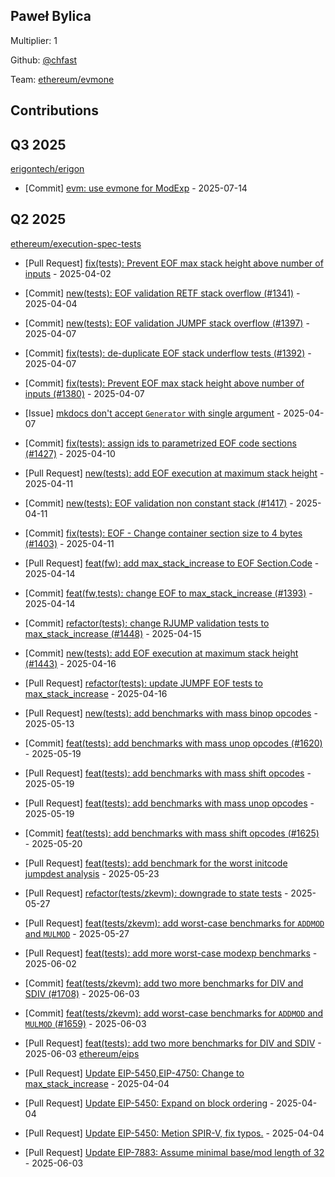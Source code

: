 
## Paweł Bylica
Multiplier: 1

Github: [@chfast](https://github.com/chfast)

Team: [ethereum/evmone](https://github.com/ethereum/evmone/commits?author=chfast)

## Contributions

## Q3 2025


[erigontech/erigon](https://github.com/erigontech/erigon)
* [Commit] [evm: use evmone for ModExp](https://github.com/erigontech/erigon/commit/d217157958af3a95d405576d539bb327360422b2) - 2025-07-14
## Q2 2025

[ethereum/execution-spec-tests](https://github.com/ethereum/execution-spec-tests)
* [Pull Request] [fix(tests): Prevent EOF max stack height above number of inputs](https://github.com/ethereum/execution-spec-tests/pull/1380) - 2025-04-02

* [Commit] [new(tests): EOF validation RETF stack overflow (#1341)](https://github.com/ethereum/execution-spec-tests/commit/2b6358432dd5728916ae8ee0ee6d2ca25bf76e47) - 2025-04-04
* [Commit] [new(tests): EOF validation JUMPF stack overflow (#1397)](https://github.com/ethereum/execution-spec-tests/commit/2a747431fb91c0be2ed959faad9c84ec9b8a3607) - 2025-04-07
* [Commit] [fix(tests): de-duplicate EOF stack underflow tests (#1392)](https://github.com/ethereum/execution-spec-tests/commit/fe6abd9a22209b775094f66507faf20c3a3af9c2) - 2025-04-07
* [Commit] [fix(tests): Prevent EOF max stack height above number of inputs (#1380)](https://github.com/ethereum/execution-spec-tests/commit/d3dfac564e003139dc523f0af7b903209289fb87) - 2025-04-07
* [Issue] [mkdocs don't accept `Generator` with single argument](https://github.com/ethereum/execution-spec-tests/issues/1402) - 2025-04-07
* [Commit] [fix(tests): assign ids to parametrized EOF code sections (#1427)](https://github.com/ethereum/execution-spec-tests/commit/a7a4e951a92ceb9047fafd55d7cd395a36335dcc) - 2025-04-10
* [Pull Request] [new(tests): add EOF execution at maximum stack height](https://github.com/ethereum/execution-spec-tests/pull/1443) - 2025-04-11
* [Commit] [new(tests): EOF validation non constant stack (#1417)](https://github.com/ethereum/execution-spec-tests/commit/e2809d95baed7631f6769d24442f672bf9a76ae5) - 2025-04-11
* [Commit] [fix(tests): EOF - Change container section size to 4 bytes (#1403)](https://github.com/ethereum/execution-spec-tests/commit/5d50fc2e2eeb9e2b4ae5b5d4993bb35fc4e0cab0) - 2025-04-11
* [Pull Request] [feat(fw): add max_stack_increase to EOF Section.Code](https://github.com/ethereum/execution-spec-tests/pull/1446) - 2025-04-14
* [Commit] [feat(fw,tests): change EOF to max_stack_increase (#1393)](https://github.com/ethereum/execution-spec-tests/commit/a1c4eeff347a64ad6c5aedd51314d4ffc067346b) - 2025-04-14
* [Commit] [refactor(tests): change RJUMP validation tests to max_stack_increase (#1448)](https://github.com/ethereum/execution-spec-tests/commit/6a9a515796133808719c90722c294b56c3aebd64) - 2025-04-15
* [Commit] [new(tests): add EOF execution at maximum stack height (#1443)](https://github.com/ethereum/execution-spec-tests/commit/8195dfe89ea4d15ab81fdfa135d7e76ab08e8e7a) - 2025-04-16
* [Pull Request] [refactor(tests): update JUMPF EOF tests to max_stack_increase](https://github.com/ethereum/execution-spec-tests/pull/1458) - 2025-04-16
* [Pull Request] [new(tests): add benchmarks with mass binop opcodes](https://github.com/ethereum/execution-spec-tests/pull/1591) - 2025-05-13
* [Commit] [feat(tests): add benchmarks with mass unop opcodes (#1620)](https://github.com/ethereum/execution-spec-tests/commit/ee857dbe443510ffb819eb1a80312f508fd57edd) - 2025-05-19
* [Pull Request] [feat(tests): add benchmarks with mass shift opcodes](https://github.com/ethereum/execution-spec-tests/pull/1625) - 2025-05-19
* [Pull Request] [feat(tests): add benchmarks with mass unop opcodes](https://github.com/ethereum/execution-spec-tests/pull/1620) - 2025-05-19
* [Commit] [feat(tests): add benchmarks with mass shift opcodes (#1625)](https://github.com/ethereum/execution-spec-tests/commit/b0c9ced18547e6250ab844ee1953b438137af119) - 2025-05-20
* [Pull Request] [feat(tests): add benchmark for the worst initcode jumpdest analysis](https://github.com/ethereum/execution-spec-tests/pull/1646) - 2025-05-23
* [Pull Request] [refactor(tests/zkevm): downgrade to state tests](https://github.com/ethereum/execution-spec-tests/pull/1660) - 2025-05-27
* [Pull Request] [feat(tests/zkevm): add worst-case benchmarks for `ADDMOD` and `MULMOD`](https://github.com/ethereum/execution-spec-tests/pull/1659) - 2025-05-27
* [Pull Request] [feat(tests): add more worst-case modexp benchmarks](https://github.com/ethereum/execution-spec-tests/pull/1701) - 2025-06-02
* [Commit] [feat(tests/zkevm): add two more benchmarks for DIV and SDIV (#1708)](https://github.com/ethereum/execution-spec-tests/commit/351c4a1fd10a4b241e4ea1c7301d91783ebc4553) - 2025-06-03
* [Commit] [feat(tests/zkevm): add worst-case benchmarks for `ADDMOD` and `MULMOD` (#1659)](https://github.com/ethereum/execution-spec-tests/commit/72df3f5bc2b35e94f8e23b1293a3fb01b7cfabe4) - 2025-06-03
* [Pull Request] [feat(tests): add two more benchmarks for DIV and SDIV](https://github.com/ethereum/execution-spec-tests/pull/1708) - 2025-06-03
[ethereum/eips](https://github.com/ethereum/eips)
* [Pull Request] [Update EIP-5450,EIP-4750: Change to max_stack_increase](https://github.com/ethereum/EIPs/pull/9600) - 2025-04-04
* [Pull Request] [Update EIP-5450: Expand on block ordering](https://github.com/ethereum/EIPs/pull/9599) - 2025-04-04
* [Pull Request] [Update EIP-5450: Metion SPIR-V, fix typos.](https://github.com/ethereum/EIPs/pull/9598) - 2025-04-04
* [Pull Request] [Update EIP-7883: Assume minimal base/mod length of 32](https://github.com/ethereum/EIPs/pull/9855) - 2025-06-03
